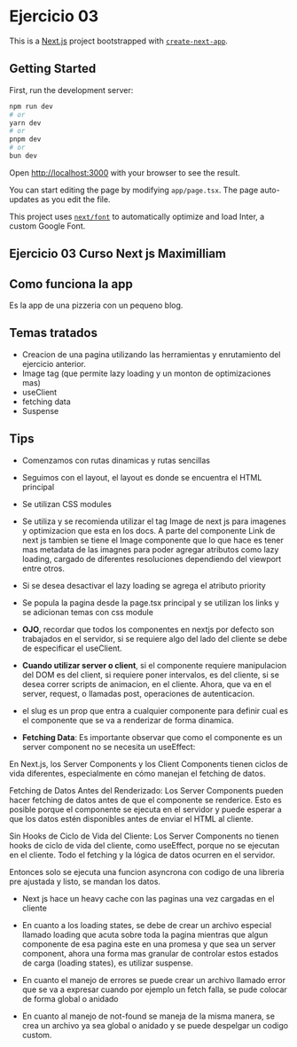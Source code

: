 # Ejercicio 03

This is a [Next.js](https://nextjs.org/) project bootstrapped with [`create-next-app`](https://github.com/vercel/next.js/tree/canary/packages/create-next-app).

## Getting Started

First, run the development server:

```bash
npm run dev
# or
yarn dev
# or
pnpm dev
# or
bun dev
```

Open [http://localhost:3000](http://localhost:3000) with your browser to see the result.

You can start editing the page by modifying `app/page.tsx`. The page auto-updates as you edit the file.

This project uses [`next/font`](https://nextjs.org/docs/basic-features/font-optimization) to automatically optimize and load Inter, a custom Google Font.

## Ejercicio 03 Curso Next js Maximilliam

## Como funciona la app

Es la app de una pizzeria con un pequeno blog.

## Temas tratados

- Creacion de una pagina utilizando las herramientas y enrutamiento del ejercicio anterior.
- Image tag (que permite lazy loading y un monton de optimizaciones mas)
- useClient
- fetching data
- Suspense

## Tips

- Comenzamos con rutas dinamicas y rutas sencillas
- Seguimos con el layout, el layout es donde se encuentra el HTML principal
- Se utilizan CSS modules
- Se utiliza y se recomienda utilizar el tag Image de next js para imagenes y optimizacion que esta en los docs. A parte del componente Link de next js tambien se tiene el Image componente que lo que hace es tener mas metadata de las imagnes para poder agregar atributos como lazy loading, cargado de diferentes resoluciones dependiendo del viewport entre otros.
- Si se desea desactivar el lazy loading se agrega el atributo priority
- Se popula la pagina desde la page.tsx principal y se utilizan los links y se adicionan temas con css module
- **OJO**, recordar que todos los componentes en nextjs por defecto son trabajados en el servidor, si se requiere algo del lado del cliente se debe de especificar el useClient.

- **Cuando utilizar server o client**, si el componente requiere manipulacion del DOM es del client, si requiere poner intervalos, es del cliente, si se desea correr scripts de animacion, en el cliente. Ahora, que va en el server, request, o llamadas post, operaciones de autenticacion.
- el slug es un prop que entra a cualquier componente para definir cual es el componente que se va a renderizar de forma dinamica.

- **Fetching Data**: Es importante observar que como el componente es un server component no se necesita un useEffect:

En Next.js, los Server Components y los Client Components tienen ciclos de vida diferentes, especialmente en cómo manejan el fetching de datos.

Fetching de Datos Antes del Renderizado: Los Server Components pueden hacer fetching de datos antes de que el componente se renderice. Esto es posible porque el componente se ejecuta en el servidor y puede esperar a que los datos estén disponibles antes de enviar el HTML al cliente.

Sin Hooks de Ciclo de Vida del Cliente: Los Server Components no tienen hooks de ciclo de vida del cliente, como useEffect, porque no se ejecutan en el cliente. Todo el fetching y la lógica de datos ocurren en el servidor.

Entonces solo se ejecuta una funcion asyncrona con codigo de una libreria pre ajustada y listo, se mandan los datos.

- Next js hace un heavy cache con las paginas una vez cargadas en el cliente
- En cuanto a los loading states, se debe de crear un archivo especial llamado loading que acuta sobre toda la pagina mientras que algun componente de esa pagina este en una promesa y que sea un server component, ahora una forma mas granular de controlar estos estados de carga (loading states), es utilizar suspense.

- En cuanto el manejo de errores se puede crear un archivo llamado error que se va a expresar cuando por ejemplo un fetch falla, se pude colocar de forma global o anidado

- En cuanto al manejo de not-found se maneja de la misma manera, se crea un archivo ya sea global o anidado y se puede despelgar un codigo custom.
